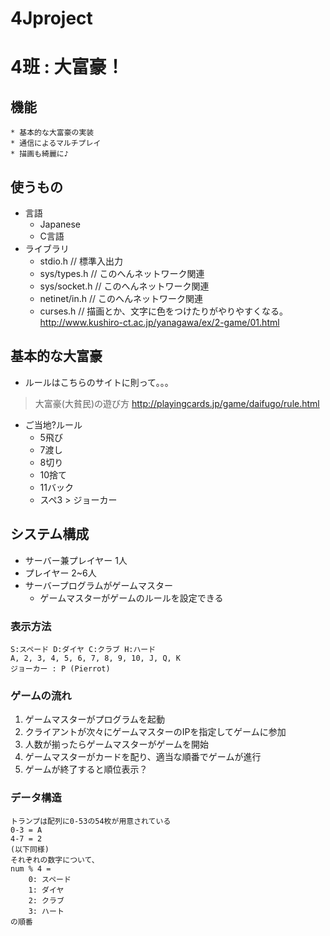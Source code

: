 4Jproject
=========

# 4班 : 大富豪！

## 機能
	* 基本的な大富豪の実装
	* 通信によるマルチプレイ
	* 描画も綺麗に♪

## 使うもの
* 言語
	* Japanese
	* C言語
* ライブラリ
	* stdio.h  // 標準入出力
	* sys/types.h  // このへんネットワーク関連
	* sys/socket.h // このへんネットワーク関連
	* netinet/in.h // このへんネットワーク関連
	* curses.h // 描画とか、文字に色をつけたりがやりやすくなる。 <br> 
	http://www.kushiro-ct.ac.jp/yanagawa/ex/2-game/01.html


## 基本的な大富豪
* ルールはこちらのサイトに則って。。。

> 大富豪(大貧民)の遊び方
> http://playingcards.jp/game/daifugo/rule.html

* ご当地?ルール
	* 5飛び
	* 7渡し
	* 8切り
	* 10捨て
	* 11バック
	* スペ3 > ジョーカー


## システム構成
* サーバー兼プレイヤー 1人
* プレイヤー 2~6人
* サーバープログラムがゲームマスター
	* ゲームマスターがゲームのルールを設定できる

### 表示方法
	S:スペード D:ダイヤ C:クラブ H:ハード
	A, 2, 3, 4, 5, 6, 7, 8, 9, 10, J, Q, K
	ジョーカー : P (Pierrot)

### ゲームの流れ
1. ゲームマスターがプログラムを起動
2. クライアントが次々にゲームマスターのIPを指定してゲームに参加
3. 人数が揃ったらゲームマスターがゲームを開始
4. ゲームマスターがカードを配り、適当な順番でゲームが進行
5. ゲームが終了すると順位表示？

### データ構造
	トランプは配列に0-53の54枚が用意されている
	0-3 = A
	4-7 = 2
	(以下同様)
	それぞれの数字について、
	num % 4 =
		0: スペード
		1: ダイヤ
		2: クラブ
		3: ハート
	の順番

